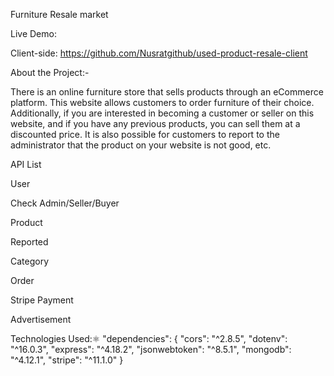 Furniture Resale market

Live Demo:

Client-side: https://github.com/Nusratgithub/used-product-resale-client

About the Project:-

There is an online furniture store that sells products through an eCommerce platform. This website allows customers to order furniture of their choice. Additionally, if you are interested in becoming a customer or seller on this website, and if you have any previous products, you can sell them at a discounted price. It is also possible for customers to report to the administrator that the product on your website is not good, etc.

API List

User

Check Admin/Seller/Buyer

Product

Reported

Category

Order

Stripe Payment

Advertisement

Technologies Used:⚛️ "dependencies": { "cors": "^2.8.5", "dotenv": "^16.0.3", "express": "^4.18.2", "jsonwebtoken": "^8.5.1", "mongodb": "^4.12.1", "stripe": "^11.1.0" }